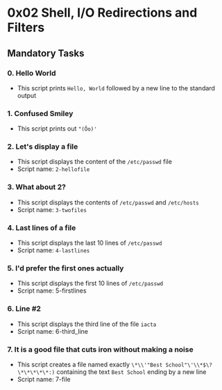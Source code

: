 # 0x02 Shell, I/O Redirections and Filters

## Mandatory Tasks

### 0. Hello World

- This script prints `Hello, World` followed by a new line to the standard output

### 1. Confused Smiley

- This script prints out `"(Ôo)'`

### 2. Let's display a file

- This script displays the content of the `/etc/passwd` file
- Script name: `2-hellofile`

### 3. What about 2?

- This script displays the contents of `/etc/passwd` and `/etc/hosts`
- Script name: `3-twofiles`

### 4. Last lines of a file

- This script displays the last 10 lines of `/etc/passwd`
- Script name: `4-lastlines`

### 5. I'd prefer the first ones actually

- This script displays the first 10 lines of `/etc/passwd`
- Script name: 5-firstlines

### 6. Line #2

- This script displays the third line of the file `iacta`
- Script name: 6-third_line

### 7. It is a good file that cuts iron without making a noise

- This script creates a file named exactly `\*\\'"Best School"\'\\*$\?\*\*\*\*\*:)` containing the text `Best School` ending by a new line
- Script name: 7-file
